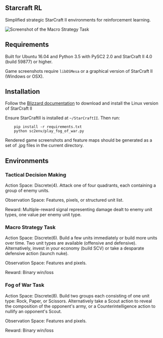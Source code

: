 ## Starcraft RL

Simplified strategic StarCraft II environments for reinforcement learning.

![Screenshot of the Macro Strategy Task](https://github.com/lwneal/starcraft-rl/raw/master/screenshot_macro_strategy_task.jpg)

## Requirements

Built for Ubuntu 16.04 and Python 3.5 with PySC2 2.0 and StarCraft II 4.0 (build 59877) or higher.

Game screenshots require `libOSMesa` or a graphical version of StarCraft II (Windows or OSX).

## Installation

Follow the [Blizzard documentation](https://github.com/Blizzard/s2client-proto#downloads)
to download and install the Linux version of StarCraft II

Ensure StarCraftII is installed at `~/StarCraftII`. Then run:

````
    pip install -r requirements.txt
    python sc2env/play_fog_of_war.py
````

Rendered game screenshots and feature maps should be generated as a set of .jpg files in the current directory.

## Environments

### Tactical Decision Making

Action Space: Discrete(4). Attack one of four quadrants, each containing a group of enemy units.

Observation Space: Features, pixels, or structured unit list.

Reward: Multiple-reward signal representing damage dealt to enemy unit types, one value per enemy unit type.

### Macro Strategy Task

Action Space: Discrete(6). Build a few units immediately or build more units over time. Two unit types are available (offensive and defensive).
Alternatively, invest in your economy (build SCV) or take a desparate defensive action (launch nuke).

Observation Space: Features and pixels.

Reward: Binary win/loss


### Fog of War Task

Action Space: Discrete(8). Build two groups each consisting of one unit type: Rock, Paper, or Scissors.
Alternatively take a Scout action to reveal the composition of the opponent's army, or a Counterintelligence action to nullify an opponent's Scout.

Observation Space: Features and pixels.

Reward: Binary win/loss
